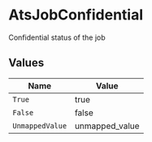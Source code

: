 # AtsJobConfidential

Confidential status of the job


## Values

| Name            | Value           |
| --------------- | --------------- |
| `True`          | true            |
| `False`         | false           |
| `UnmappedValue` | unmapped_value  |